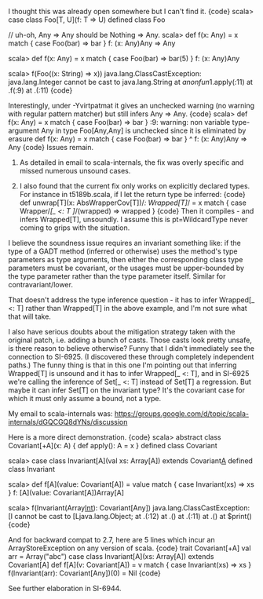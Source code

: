 I thought this was already open somewhere but I can't find it.
{code}
scala> case class Foo[T, U](f: T => U)
defined class Foo

// uh-oh, Any => Any should be Nothing => Any.
scala> def f(x: Any) = x match { case Foo(bar) => bar }
f: (x: Any)Any => Any

scala> def f(x: Any) = x match { case Foo(bar) => bar(5) }
f: (x: Any)Any

scala> f(Foo((x: String) => x))
java.lang.ClassCastException: java.lang.Integer cannot be cast to java.lang.String
	at $anonfun$1.apply(<console>:11)
	at .f(<console>:9)
	at .<init>(<console>:11)
{code}

Interestingly, under -Yvirtpatmat it gives an unchecked warning (no warning with regular pattern matcher) but still infers Any => Any.
{code}
scala> def f(x: Any) = x match { case Foo(bar) => bar }
<console>:9: warning: non variable type-argument Any in type Foo[Any,Any] is unchecked since it is eliminated by erasure
       def f(x: Any) = x match { case Foo(bar) => bar }
                                      ^
f: (x: Any)Any => Any
{code}
Issues remain.

1) As detailed in email to scala-internals, the fix was overly specific and missed numerous unsound cases.

2) I also found that the current fix only works on explicitly declared types. For instance in t5189b.scala, if I let the return type be inferred:
{code}
def unwrap[T](x: AbsWrapperCov[T])/*: Wrapped[T]*/ = x match {
  case Wrapper/*[_ <: T ]*/(wrapped) => wrapped
}
{code}
Then it compiles - and infers Wrapped[T], unsoundly. I assume this is pt=WildcardType never coming to grips with the situation.

I believe the soundness issue requires an invariant something like: if the type of a GADT method (inferred or otherwise) uses the method's type parameters as type arguments, then either the corresponding class type parameters must be covariant, or the usages must be upper-bounded by the type parameter rather than the type parameter itself. Similar for contravariant/lower.

That doesn't address the type inference question - it has to infer Wrapped[_ <: T] rather than Wrapped[T] in the above example, and I'm not sure what that will take.

I also have serious doubts about the mitigation strategy taken with the original patch, i.e. adding a bunch of casts. Those casts look pretty unsafe, is there reason to believe otherwise?
Funny that I didn't immediately see the connection to SI-6925. (I discovered these through completely independent paths.) The funny thing is that in this one I'm pointing out that inferring Wrapped[T] is unsound and it has to infer Wrapped[_ <: T], and in SI-6925 we're calling the inference of Set[_ <: T] instead of Set[T] a regression. But maybe it can infer Set[T] on the invariant type? It's the covariant case for which it must only assume a bound, not a type.

My email to scala-internals was: https://groups.google.com/d/topic/scala-internals/dGQCGQ8dYNs/discussion

Here is a more direct demonstration.
{code}
scala> abstract class Covariant[+A](x: A) { def apply(): A = x }
defined class Covariant

scala> case class Invariant[A](val xs: Array[A]) extends Covariant[A](xs.head)
defined class Invariant

scala> def f[A](value: Covariant[A]) = value match { case Invariant(xs) => xs }
f: [A](value: Covariant[A])Array[A]

scala> f(Invariant(Array[Int](1)): Covariant[Any])
java.lang.ClassCastException: [I cannot be cast to [Ljava.lang.Object;
	at .<init>(<console>:12)
	at .<clinit>(<console>)
	at .<init>(<console>:11)
	at .<clinit>(<console>)
	at $print(<console>)
{code}

And for backward compat to 2.7, here are 5 lines which incur an ArrayStoreException on any version of scala.
{code}
trait Covariant[+A]
val arr = Array("abc")
case class Invariant[A](xs: Array[A]) extends Covariant[A]
def f[A](v: Covariant[A]) = v match { case Invariant(xs) => xs }
f(Invariant(arr): Covariant[Any])(0) = Nil
{code}

See further elaboration in SI-6944.
